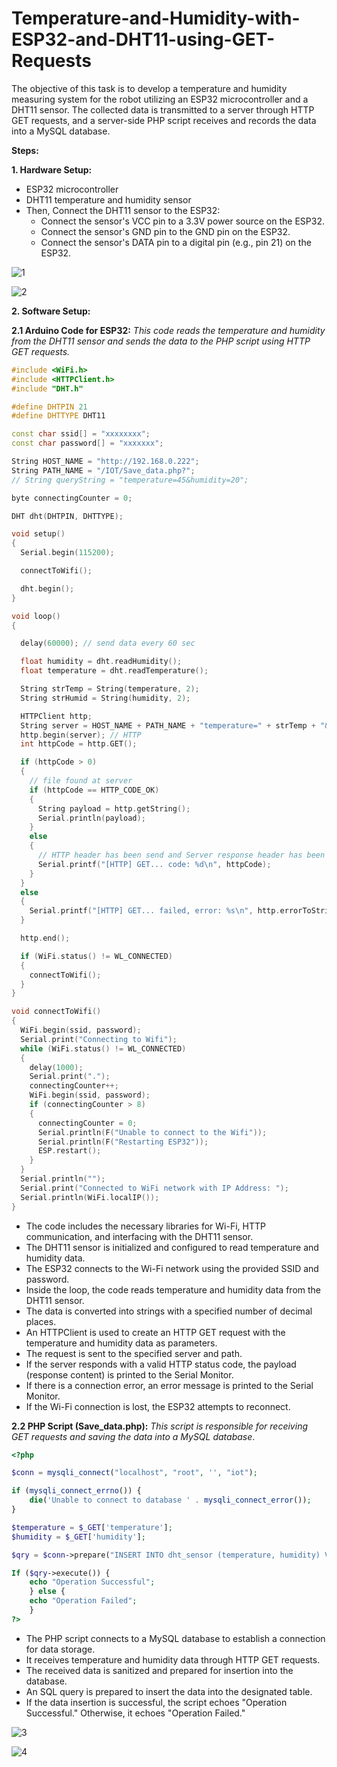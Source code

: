 # Temperature-and-Humidity-with-ESP32-and-DHT11-using-GET-Requests
The objective of this task is to develop a temperature and humidity measuring system for the robot utilizing an ESP32 microcontroller and a DHT11 sensor. The collected data is transmitted to a server through HTTP GET requests, and a server-side PHP script receives and records the data into a MySQL database.

**Steps:**

**1. Hardware Setup:**
- ESP32 microcontroller
- DHT11 temperature and humidity sensor
- Then, Connect the DHT11 sensor to the ESP32:
   - Connect the sensor's VCC pin to a 3.3V power source on the ESP32.
   - Connect the sensor's GND pin to the GND pin on the ESP32.
   - Connect the sensor's DATA pin to a digital pin (e.g., pin 21) on the ESP32.
  
![1](https://github.com/LatifahAbuhamamah/Temperature-and-Humidity-with-ESP32-and-DHT11-using-GET-Requests/blob/main/imagesss/Dht11-1.jpg)

![2](https://github.com/LatifahAbuhamamah/Temperature-and-Humidity-with-ESP32-and-DHT11-using-GET-Requests/blob/main/imagesss/Dht11-2.jpg)

**2. Software Setup:**


 **2.1 Arduino Code for ESP32:**
*This code reads the temperature and humidity from the DHT11 sensor and sends the data to the PHP script using HTTP GET requests.*

```cpp
#include <WiFi.h>
#include <HTTPClient.h>
#include "DHT.h"

#define DHTPIN 21
#define DHTTYPE DHT11

const char ssid[] = "xxxxxxxx";
const char password[] = "xxxxxxx";

String HOST_NAME = "http://192.168.0.222"; 
String PATH_NAME = "/IOT/Save_data.php?";
// String queryString = "temperature=45&humidity=20";

byte connectingCounter = 0;

DHT dht(DHTPIN, DHTTYPE);

void setup()
{
  Serial.begin(115200);

  connectToWifi();

  dht.begin();
}

void loop()
{

  delay(60000); // send data every 60 sec

  float humidity = dht.readHumidity();
  float temperature = dht.readTemperature();

  String strTemp = String(temperature, 2);
  String strHumid = String(humidity, 2);

  HTTPClient http;
  String server = HOST_NAME + PATH_NAME + "temperature=" + strTemp + "&humidity=" + strHumid;
  http.begin(server); // HTTP
  int httpCode = http.GET();

  if (httpCode > 0)
  {
    // file found at server
    if (httpCode == HTTP_CODE_OK)
    {
      String payload = http.getString();
      Serial.println(payload);
    }
    else
    {
      // HTTP header has been send and Server response header has been handled
      Serial.printf("[HTTP] GET... code: %d\n", httpCode);
    }
  }
  else
  {
    Serial.printf("[HTTP] GET... failed, error: %s\n", http.errorToString(httpCode).c_str());
  }

  http.end();

  if (WiFi.status() != WL_CONNECTED)
  {
    connectToWifi();
  }
}

void connectToWifi()
{
  WiFi.begin(ssid, password);
  Serial.print("Connecting to Wifi");
  while (WiFi.status() != WL_CONNECTED)
  {
    delay(1000);
    Serial.print(".");
    connectingCounter++;
    WiFi.begin(ssid, password);
    if (connectingCounter > 8)
    {
      connectingCounter = 0;
      Serial.println(F("Unable to connect to the Wifi"));
      Serial.println(F("Restarting ESP32"));
      ESP.restart();
    }
  }
  Serial.println("");
  Serial.print("Connected to WiFi network with IP Address: ");
  Serial.println(WiFi.localIP());
}
```
- The code includes the necessary libraries for Wi-Fi, HTTP communication, and interfacing with the DHT11 sensor.
- The DHT11 sensor is initialized and configured to read temperature and humidity data.
- The ESP32 connects to the Wi-Fi network using the provided SSID and password.
- Inside the loop, the code reads temperature and humidity data from the DHT11 sensor.
- The data is converted into strings with a specified number of decimal places.
- An HTTPClient is used to create an HTTP GET request with the temperature and humidity data as parameters.
- The request is sent to the specified server and path.
- If the server responds with a valid HTTP status code, the payload (response content) is printed to the Serial Monitor.
- If there is a connection error, an error message is printed to the Serial Monitor.
- If the Wi-Fi connection is lost, the ESP32 attempts to reconnect.


 **2.2 PHP Script (Save_data.php):**
*This script is responsible for receiving GET requests and saving the data into a MySQL database*.

```php
<?php

$conn = mysqli_connect("localhost", "root", '', "iot");

if (mysqli_connect_errno()) {
    die('Unable to connect to database ' . mysqli_connect_error());
}

$temperature = $_GET['temperature'];
$humidity = $_GET['humidity'];

$qry = $conn->prepare("INSERT INTO dht_sensor (temperature, humidity) VALUES ('" . $temperature . "','" . $humidity . "')");

If ($qry->execute()) {
    echo "Operation Successful";
    } else {
    echo "Operation Failed";
    }
?>
```
- The PHP script connects to a MySQL database to establish a connection for data storage.
- It receives temperature and humidity data through HTTP GET requests.
- The received data is sanitized and prepared for insertion into the database.
- An SQL query is prepared to insert the data into the designated table.
- If the data insertion is successful, the script echoes "Operation Successful." Otherwise, it echoes "Operation Failed."

![3](https://github.com/LatifahAbuhamamah/Temperature-and-Humidity-with-ESP32-and-DHT11-using-GET-Requests/blob/main/imagesss/URL.png)

![4](https://github.com/LatifahAbuhamamah/Temperature-and-Humidity-with-ESP32-and-DHT11-using-GET-Requests/blob/main/imagesss/database.png)
